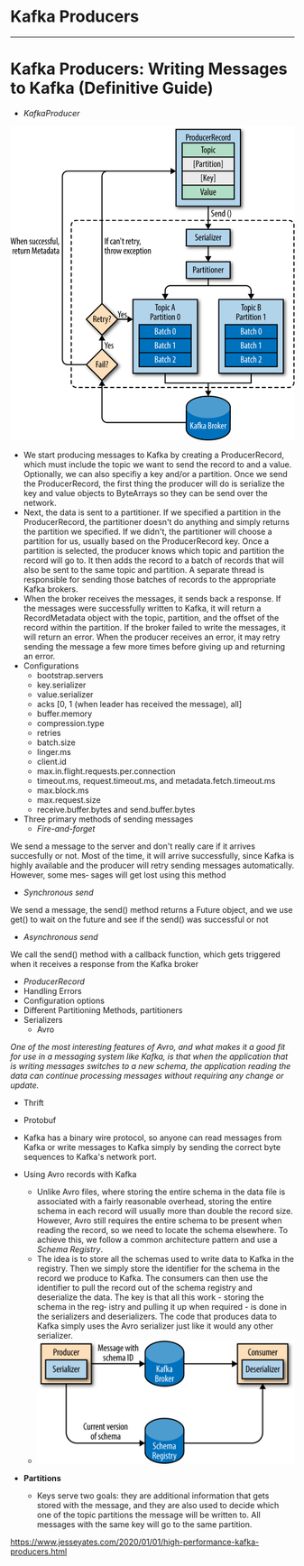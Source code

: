 # Kafka Producers

---

# Kafka Producers: Writing Messages to Kafka (Definitive Guide)

- *KafkaProducer*

![page66image9499856](../../media/Technologies-Kafka-Kafka-Producers-image1.png)

- We start producing messages to Kafka by creating a ProducerRecord, which must include the topic we want to send the record to and a value. Optionally, we can also specifiy a key and/or a partition. Once we send the ProducerRecord, the first thing the producer will do is serialize the key and value objects to ByteArrays so they can be send over the network.
- Next, the data is sent to a partitioner. If we specified a partition in the ProducerRecord, the partitioner doesn't do anything and simply returns the partition we specified. If we didn't, the partitioner will choose a partition for us, usually based on the ProducerRecord key. Once a partition is selected, the producer knows which topic and partition the record will go to. It then adds the record to a batch of records that will also be sent to the same topic and partition. A separate thread is responsible for sending those batches of records to the appropriate Kafka brokers.
- When the broker receives the messages, it sends back a response. If the messages were successfully written to Kafka, it will return a RecordMetadata object with the topic, partition, and the offset of the record within the partition. If the broker failed to write the messages, it will return an error. When the producer receives an error, it may retry sending the message a few more times before giving up and returning an error.
- Configurations
  - bootstrap.servers
  - key.serializer
  - value.serializer
  - acks [0, 1 (when leader has received the message), all]
  - buffer.memory
  - compression.type
  - retries
  - batch.size
  - linger.ms
  - client.id
  - max.in.flight.requests.per.connection
  - timeout.ms, request.timeout.ms, and metadata.fetch.timeout.ms
  - max.block.ms
  - max.request.size
  - receive.buffer.bytes and send.buffer.bytes
- Three primary methods of sending messages
  - *Fire-and-forget*

We send a message to the server and don't really care if it arrives succesfully or not. Most of the time, it will arrive successfully, since Kafka is highly available and the producer will retry sending messages automatically. However, some mes‐ sages will get lost using this method

- *Synchronous send*

We send a message, the send() method returns a Future object, and we use get() to wait on the future and see if the send() was successful or not

- *Asynchronous send*

We call the send() method with a callback function, which gets triggered when it receives a response from the Kafka broker

- *ProducerRecord*
- Handling Errors
- Configuration options
- Different Partitioning Methods, partitioners
- Serializers
  - Avro

*One of the most interesting features of Avro, and what makes it a good fit for use in a messaging system like Kafka, is that when the application that is writing messages switches to a new schema, the application reading the data can continue processing messages without requiring any change or update.*

- Thrift
- Protobuf

- Kafka has a binary wire protocol, so anyone can read messages from Kafka or write messages to Kafka simply by sending the correct byte sequences to Kafka's network port.
- Using Avro records with Kafka
  - Unlike Avro files, where storing the entire schema in the data file is associated with a fairly reasonable overhead, storing the entire schema in each record will usually more than double the record size. However, Avro still requires the entire schema to be present when reading the record, so we need to locate the schema elsewhere. To achieve this, we follow a common architecture pattern and use a *Schema Registry*.
  - The idea is to store all the schemas used to write data to Kafka in the registry. Then we simply store the identifier for the schema in the record we produce to Kafka. The consumers can then use the identifier to pull the record out of the schema registry and deserialize the data. The key is that all this work - storing the schema in the reg‐ istry and pulling it up when required - is done in the serializers and deserializers. The code that produces data to Kafka simply uses the Avro serializer just like it would any other serializer.
  - ![page80image9855312](../../media/Technologies-Kafka-Kafka-Producers-image2.png)
- **Partitions**
  - Keys serve two goals: they are additional information that gets stored with the message, and they are also used to decide which one of the topic partitions the message will be written to. All messages with the same key will go to the same partition.

<https://www.jesseyates.com/2020/01/01/high-performance-kafka-producers.html>
